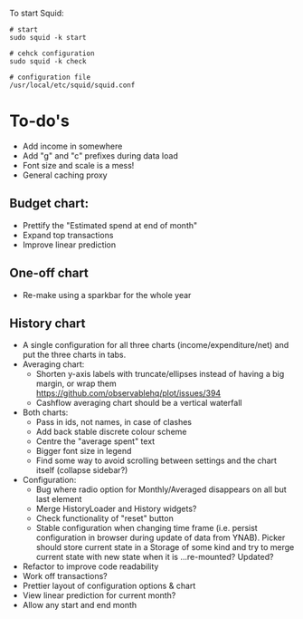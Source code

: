 
To start Squid:

```shell
# start
sudo squid -k start

# cehck configuration
sudo squid -k check

# configuration file
/usr/local/etc/squid/squid.conf
```

# To-do's

- Add income in somewhere
- Add "g" and "c" prefixes during data load
- Font size and scale is a mess!
- General caching proxy

## Budget chart:

- Prettify the "Estimated spend at end of month"
- Expand top transactions
- Improve linear prediction

## One-off chart

- Re-make using a sparkbar for the whole year

## History chart

- A single configuration for all three charts (income/expenditure/net) and put the three charts in tabs.
- Averaging chart:
  - Shorten y-axis labels with truncate/ellipses instead of having a big margin, or wrap them
    https://github.com/observablehq/plot/issues/394
  - Cashflow averaging chart should be a vertical waterfall
- Both charts:
  - Pass in ids, not names, in case of clashes
  - Add back stable discrete colour scheme
  - Centre the "average spent" text
  - Bigger font size in legend
  - Find some way to avoid scrolling between settings and the chart itself (collapse sidebar?)
- Configuration:
  - Bug where radio option for Monthly/Averaged disappears on all but last element
  - Merge HistoryLoader and History widgets?
  - Check functionality of "reset" button
  - Stable configuration when changing time frame (i.e. persist configuration in browser during update of data from YNAB). Picker should store current state in a Storage of some kind and try to merge current state with new state when it is ...re-mounted? Updated?
- Refactor to improve code readability
- Work off transactions?
- Prettier layout of configuration options & chart
- View linear prediction for current month?
- Allow any start and end month
